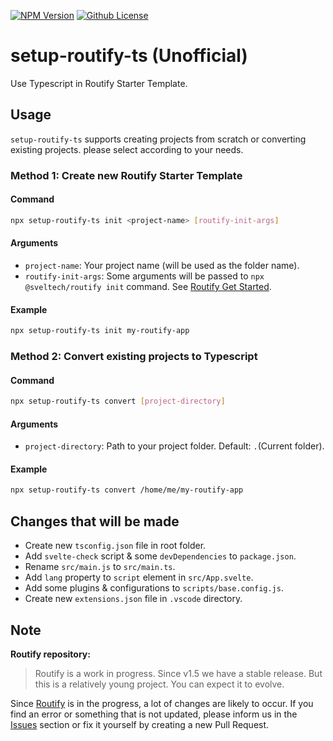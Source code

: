 [![NPM Version](https://badgen.net/npm/v/setup-routify-ts?color=red&icon=npm&label=version)](npmjs.com/package/setup-routify-ts?cache=300)
[![Github License](https://badgen.net/github/license/lamualfa/setup-routify-ts?color=purple&label=license)](https://github.com/lamualfa/setup-routify-ts/blob/master/README.md?cache=300)

# setup-routify-ts (Unofficial)

Use Typescript in Routify Starter Template.

## Usage

`setup-routify-ts` supports creating projects from scratch or converting existing projects. please select according to your needs.

### Method 1: Create new Routify Starter Template

#### Command

```bash
npx setup-routify-ts init <project-name> [routify-init-args]
```

#### Arguments

- `project-name`: Your project name (will be used as the folder name).
- `routify-init-args`: Some arguments will be passed to `npx @sveltech/routify init` command. See [Routify Get Started](https://github.com/roxiness/routify-starter#starter-templates).

#### Example

```bash
npx setup-routify-ts init my-routify-app
```

### Method 2: Convert existing projects to Typescript

#### Command

```bash
npx setup-routify-ts convert [project-directory]
```

#### Arguments

- `project-directory`: Path to your project folder. Default: `.`(Current folder).

#### Example

```bash
npx setup-routify-ts convert /home/me/my-routify-app
```

## Changes that will be made

- Create new `tsconfig.json` file in root folder.
- Add `svelte-check` script & some `devDependencies` to `package.json`.
- Rename `src/main.js` to `src/main.ts`.
- Add `lang` property to `script` element in `src/App.svelte`.
- Add some plugins & configurations to `scripts/base.config.js`.
- Create new `extensions.json` file in `.vscode` directory.

## Note

**Routify repository:**

> Routify is a work in progress. Since v1.5 we have a stable release. But this is a relatively young project. You can expect it to evolve.

Since [Routify](https://github.com/roxiness/routify) is in the progress, a lot of changes are likely to occur. If you find an error or something that is not updated, please inform us in the [Issues](https://github.com/lamualfa/setup-routify-ts/issues/new) section or fix it yourself by creating a new Pull Request.
